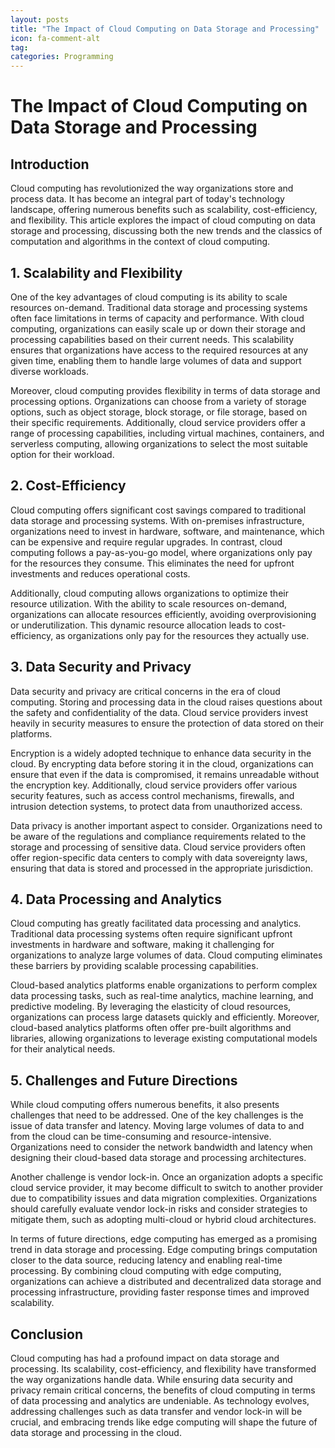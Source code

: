```yaml
---
layout: posts
title: "The Impact of Cloud Computing on Data Storage and Processing"
icon: fa-comment-alt
tag:      
categories: Programming
---
```



# The Impact of Cloud Computing on Data Storage and Processing

## Introduction

Cloud computing has revolutionized the way organizations store and process data. It has become an integral part of today's technology landscape, offering numerous benefits such as scalability, cost-efficiency, and flexibility. This article explores the impact of cloud computing on data storage and processing, discussing both the new trends and the classics of computation and algorithms in the context of cloud computing.

## 1. Scalability and Flexibility

One of the key advantages of cloud computing is its ability to scale resources on-demand. Traditional data storage and processing systems often face limitations in terms of capacity and performance. With cloud computing, organizations can easily scale up or down their storage and processing capabilities based on their current needs. This scalability ensures that organizations have access to the required resources at any given time, enabling them to handle large volumes of data and support diverse workloads.

Moreover, cloud computing provides flexibility in terms of data storage and processing options. Organizations can choose from a variety of storage options, such as object storage, block storage, or file storage, based on their specific requirements. Additionally, cloud service providers offer a range of processing capabilities, including virtual machines, containers, and serverless computing, allowing organizations to select the most suitable option for their workload.

## 2. Cost-Efficiency

Cloud computing offers significant cost savings compared to traditional data storage and processing systems. With on-premises infrastructure, organizations need to invest in hardware, software, and maintenance, which can be expensive and require regular upgrades. In contrast, cloud computing follows a pay-as-you-go model, where organizations only pay for the resources they consume. This eliminates the need for upfront investments and reduces operational costs.

Additionally, cloud computing allows organizations to optimize their resource utilization. With the ability to scale resources on-demand, organizations can allocate resources efficiently, avoiding overprovisioning or underutilization. This dynamic resource allocation leads to cost-efficiency, as organizations only pay for the resources they actually use.

## 3. Data Security and Privacy

Data security and privacy are critical concerns in the era of cloud computing. Storing and processing data in the cloud raises questions about the safety and confidentiality of the data. Cloud service providers invest heavily in security measures to ensure the protection of data stored on their platforms.

Encryption is a widely adopted technique to enhance data security in the cloud. By encrypting data before storing it in the cloud, organizations can ensure that even if the data is compromised, it remains unreadable without the encryption key. Additionally, cloud service providers offer various security features, such as access control mechanisms, firewalls, and intrusion detection systems, to protect data from unauthorized access.

Data privacy is another important aspect to consider. Organizations need to be aware of the regulations and compliance requirements related to the storage and processing of sensitive data. Cloud service providers often offer region-specific data centers to comply with data sovereignty laws, ensuring that data is stored and processed in the appropriate jurisdiction.

## 4. Data Processing and Analytics

Cloud computing has greatly facilitated data processing and analytics. Traditional data processing systems often require significant upfront investments in hardware and software, making it challenging for organizations to analyze large volumes of data. Cloud computing eliminates these barriers by providing scalable processing capabilities.

Cloud-based analytics platforms enable organizations to perform complex data processing tasks, such as real-time analytics, machine learning, and predictive modeling. By leveraging the elasticity of cloud resources, organizations can process large datasets quickly and efficiently. Moreover, cloud-based analytics platforms often offer pre-built algorithms and libraries, allowing organizations to leverage existing computational models for their analytical needs.

## 5. Challenges and Future Directions

While cloud computing offers numerous benefits, it also presents challenges that need to be addressed. One of the key challenges is the issue of data transfer and latency. Moving large volumes of data to and from the cloud can be time-consuming and resource-intensive. Organizations need to consider the network bandwidth and latency when designing their cloud-based data storage and processing architectures.

Another challenge is vendor lock-in. Once an organization adopts a specific cloud service provider, it may become difficult to switch to another provider due to compatibility issues and data migration complexities. Organizations should carefully evaluate vendor lock-in risks and consider strategies to mitigate them, such as adopting multi-cloud or hybrid cloud architectures.

In terms of future directions, edge computing has emerged as a promising trend in data storage and processing. Edge computing brings computation closer to the data source, reducing latency and enabling real-time processing. By combining cloud computing with edge computing, organizations can achieve a distributed and decentralized data storage and processing infrastructure, providing faster response times and improved scalability.

## Conclusion

Cloud computing has had a profound impact on data storage and processing. Its scalability, cost-efficiency, and flexibility have transformed the way organizations handle data. While ensuring data security and privacy remain critical concerns, the benefits of cloud computing in terms of data processing and analytics are undeniable. As technology evolves, addressing challenges such as data transfer and vendor lock-in will be crucial, and embracing trends like edge computing will shape the future of data storage and processing in the cloud.